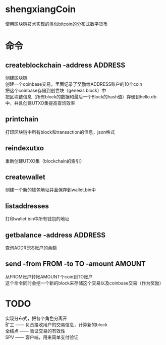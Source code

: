 # shengxiangCoin
使用区块链技术实现的类似bitcoin的分布式数字货币

# 命令
## createblockchain -address ADDRESS
创建区块链<br/>
创建一个coinbase交易，里面记录了奖励给ADDRESS账户的10个coin<br/>
把这个coinbase存储到创世块（genesis block）中<br/>
把区块链信息（所有block的数据和最后一个Block的hash值）存储到hello.db中，并且创建UTXO集提高查询效率

## printchain
打印区块链中所有block和transaction的信息，json格式

## reindexutxo
重新创建UTXO集（blockchain的索引）

## createwallet
创建一个新的钱包地址并且保存到wallet.bin中

## listaddresses
打印wallet.bin中所有钱包的地址

## getbalance -address ADDRESS
查询ADDRESS账户的余额

## send -from FROM -to TO -amount AMOUNT
从FROM账户转帐AMOUNT个coin到TO账户<br/>
这个命令同时会挖一个新的block来存储这个交易以及coinbase交易（作为奖励）

# TODO
实现分布式，把各个角色分离开<br/>
矿工 —— 负责接收用户的交易信息，计算新的block<br/>
全结点 —— 验证交易的有效性<br/>
SPV —— 客户端，用来简单支付验证

